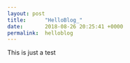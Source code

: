 ```yaml
---
layout: post
title:      "HelloBlog_"
date:       2018-08-26 20:25:41 +0000
permalink:  helloblog
---
```

This is just a test
